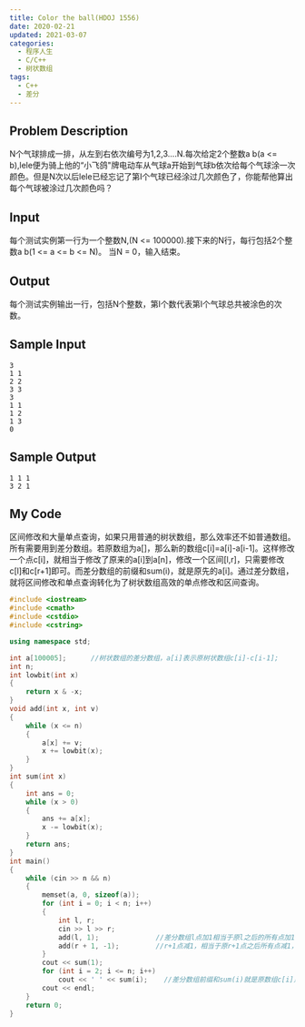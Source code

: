 ```yaml
---
title: Color the ball(HDOJ 1556)
date: 2020-02-21
updated: 2021-03-07
categories:
  - 程序人生
  - C/C++
  - 树状数组
tags:
  - C++
  - 差分
---
```


## Problem Description 

N个气球排成一排，从左到右依次编号为1,2,3....N.每次给定2个整数a b(a <= b),lele便为骑上他的“小飞鸽"牌电动车从气球a开始到气球b依次给每个气球涂一次颜色。但是N次以后lele已经忘记了第I个气球已经涂过几次颜色了，你能帮他算出每个气球被涂过几次颜色吗？ 

## Input 

每个测试实例第一行为一个整数N,(N <= 100000).接下来的N行，每行包括2个整数a b(1 <= a <= b <= N)。
当N = 0，输入结束。 

## Output 

每个测试实例输出一行，包括N个整数，第I个数代表第I个气球总共被涂色的次数。 

## Sample Input 

```
3
1 1
2 2
3 3
3
1 1
1 2
1 3
0
```

## Sample Output 

```
1 1 1
3 2 1
```

## My Code

<p>区间修改和大量单点查询，如果只用普通的树状数组，那么效率还不如普通数组。所有需要用到差分数组。若原数组为a[]，那么新的数组c[i]=a[i]-a[i-1]。这样修改一个点c[i]，就相当于修改了原来的a[i]到a[n]，修改一个区间[l,r]，只需要修改c[l]和c[r+1]即可。而差分数组的前缀和sum(i)，就是原先的a[i]。通过差分数组，就将区间修改和单点查询转化为了树状数组高效的单点修改和区间查询。</p>

```cpp
#include <iostream>
#include <cmath>
#include <cstdio>
#include <cstring>

using namespace std;

int a[100005];      //树状数组的差分数组，a[i]表示原树状数组c[i]-c[i-1];
int n;
int lowbit(int x)
{
    return x & -x;
}
void add(int x, int v)
{
    while (x <= n)
    {
        a[x] += v;
        x += lowbit(x);
    }
}
int sum(int x)
{
    int ans = 0;
    while (x > 0)
    {
        ans += a[x];
        x -= lowbit(x);
    }
    return ans;
}
int main()
{
    while (cin >> n && n)
    {
        memset(a, 0, sizeof(a));
        for (int i = 0; i < n; i++)
        {
            int l, r;
            cin >> l >> r;
            add(l, 1);              //差分数组l点加1相当于原l之后的所有点加1
            add(r + 1, -1);         //r+1点减1，相当于原r+1点之后所有点减1，即实现[l,r]加1
        }
        cout << sum(1);
        for (int i = 2; i <= n; i++)
            cout << ' ' << sum(i);    //差分数组前缀和sum(i)就是原数组c[i]点的值
        cout << endl;
    }
    return 0;
}
```
